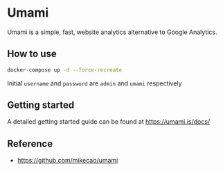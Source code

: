# Umami

Umami is a simple, fast, website analytics alternative to Google Analytics.

## How to use

```bash
docker-compose up -d --force-recreate
```

Initial `username` and `password` are `admin` and `umami` respectively

## Getting started

A detailed getting started guide can be found at https://umami.is/docs/

## Reference

- https://github.com/mikecao/umami
